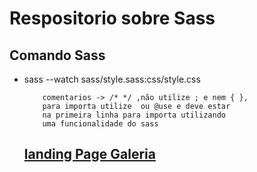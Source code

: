 <h1> Respositorio sobre Sass </h1>

<h2> Comando Sass </h2>

<ul>
<li>  sass --watch sass/style.sass:css/style.css  
      
       
        comentarios -> /* */ ,não utilize ; e nem { },
        para importa utilize  ou @use e deve estar
        na primeira linha para importa utilizando
        uma funcionalidade do sass


     
<h2> <a href="https://luk3rf7.github.io/mini_project_galeria/">landing Page Galeria </h2>
